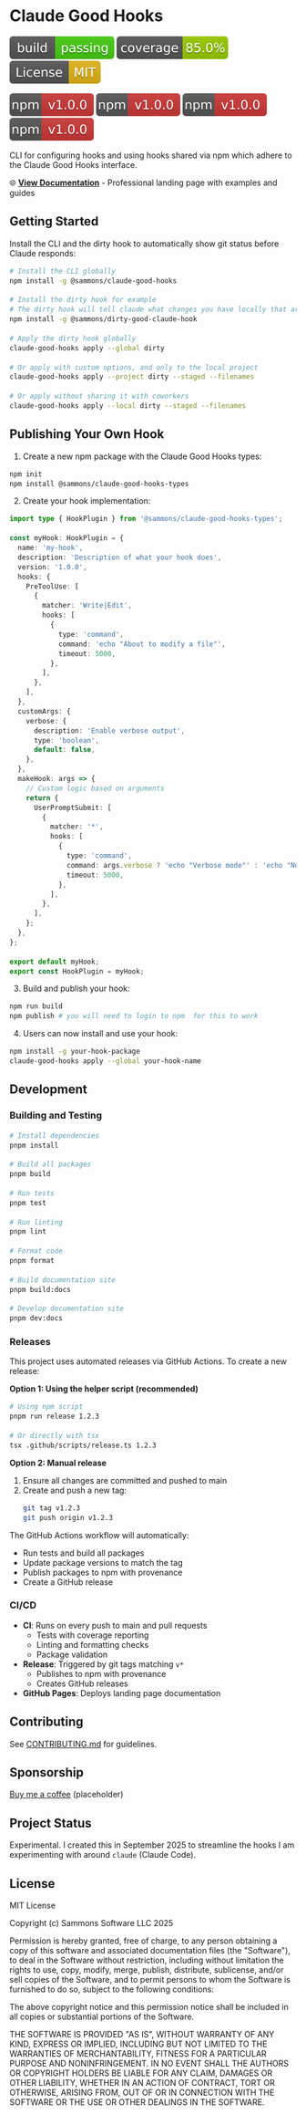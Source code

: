 # Claude Good Hooks

[![Build Status](.github/badges/build.svg)](https://github.com/sammons/claude-good-hooks/actions/workflows/ci.yml)
[![Coverage](.github/badges/coverage.svg)](https://github.com/sammons/claude-good-hooks/actions/workflows/ci.yml)
[![License: MIT](.github/badges/license.svg)](https://opensource.org/licenses/MIT)

[![claude-good-hooks](.github/badges/sammons-claude-good-hooks-version.svg)](https://www.npmjs.com/package/@sammons/claude-good-hooks)
[![claude-good-hooks-types](.github/badges/sammons-claude-good-hooks-types-version.svg)](https://www.npmjs.com/package/@sammons/claude-good-hooks-types)
[![dirty-good-claude-hook](.github/badges/sammons-dirty-good-claude-hook-version.svg)](https://www.npmjs.com/package/@sammons/dirty-good-claude-hook)
[![claude-good-hooks-template-hook](.github/badges/sammons-claude-good-hooks-template-hook-version.svg)](https://www.npmjs.com/package/@sammons/claude-good-hooks-template-hook)

CLI for configuring hooks and using hooks shared via npm which adhere to the Claude Good Hooks interface.

🌐 **[View Documentation](https://your-username.github.io/claude-good-hooks/)** - Professional landing page with examples and guides

## Getting Started

Install the CLI and the dirty hook to automatically show git status before Claude responds:

```bash
# Install the CLI globally
npm install -g @sammons/claude-good-hooks

# Install the dirty hook for example
# The dirty hook will tell claude what changes you have locally that aren't committed
npm install -g @sammons/dirty-good-claude-hook

# Apply the dirty hook globally
claude-good-hooks apply --global dirty

# Or apply with custom options, and only to the local project
claude-good-hooks apply --project dirty --staged --filenames

# Or apply without sharing it with coworkers
claude-good-hooks apply --local dirty --staged --filenames
```

## Publishing Your Own Hook

1. Create a new npm package with the Claude Good Hooks types:

```bash
npm init
npm install @sammons/claude-good-hooks-types
```

2. Create your hook implementation:

```typescript
import type { HookPlugin } from '@sammons/claude-good-hooks-types';

const myHook: HookPlugin = {
  name: 'my-hook',
  description: 'Description of what your hook does',
  version: '1.0.0',
  hooks: {
    PreToolUse: [
      {
        matcher: 'Write|Edit',
        hooks: [
          {
            type: 'command',
            command: 'echo "About to modify a file"',
            timeout: 5000,
          },
        ],
      },
    ],
  },
  customArgs: {
    verbose: {
      description: 'Enable verbose output',
      type: 'boolean',
      default: false,
    },
  },
  makeHook: args => {
    // Custom logic based on arguments
    return {
      UserPromptSubmit: [
        {
          matcher: '*',
          hooks: [
            {
              type: 'command',
              command: args.verbose ? 'echo "Verbose mode"' : 'echo "Normal mode"',
              timeout: 5000,
            },
          ],
        },
      ],
    };
  },
};

export default myHook;
export const HookPlugin = myHook;
```

3. Build and publish your hook:

```bash
npm run build
npm publish # you will need to login to npm  for this to work
```

4. Users can now install and use your hook:

```bash
npm install -g your-hook-package
claude-good-hooks apply --global your-hook-name
```

## Development

### Building and Testing

```bash
# Install dependencies
pnpm install

# Build all packages
pnpm build

# Run tests
pnpm test

# Run linting
pnpm lint

# Format code
pnpm format

# Build documentation site
pnpm build:docs

# Develop documentation site
pnpm dev:docs
```

### Releases

This project uses automated releases via GitHub Actions. To create a new release:

**Option 1: Using the helper script (recommended)**
```bash
# Using npm script
pnpm run release 1.2.3

# Or directly with tsx
tsx .github/scripts/release.ts 1.2.3
```

**Option 2: Manual release**
1. Ensure all changes are committed and pushed to main
2. Create and push a new tag:
   ```bash
   git tag v1.2.3
   git push origin v1.2.3
   ```

The GitHub Actions workflow will automatically:
- Run tests and build all packages
- Update package versions to match the tag
- Publish packages to npm with provenance
- Create a GitHub release

### CI/CD

- **CI**: Runs on every push to main and pull requests
  - Tests with coverage reporting
  - Linting and formatting checks
  - Package validation
- **Release**: Triggered by git tags matching `v*`
  - Publishes to npm with provenance
  - Creates GitHub releases
- **GitHub Pages**: Deploys landing page documentation

## Contributing

See [CONTRIBUTING.md](./CONTRIBUTING.md) for guidelines.

## Sponsorship

[Buy me a coffee](https://buymeacoffee.com) (placeholder)

## Project Status

Experimental. I created this in September 2025 to streamline the hooks I am experimenting with around `claude` (Claude Code).

## License

MIT License

Copyright (c) Sammons Software LLC 2025

Permission is hereby granted, free of charge, to any person obtaining a copy
of this software and associated documentation files (the "Software"), to deal
in the Software without restriction, including without limitation the rights
to use, copy, modify, merge, publish, distribute, sublicense, and/or sell
copies of the Software, and to permit persons to whom the Software is
furnished to do so, subject to the following conditions:

The above copyright notice and this permission notice shall be included in all
copies or substantial portions of the Software.

THE SOFTWARE IS PROVIDED "AS IS", WITHOUT WARRANTY OF ANY KIND, EXPRESS OR
IMPLIED, INCLUDING BUT NOT LIMITED TO THE WARRANTIES OF MERCHANTABILITY,
FITNESS FOR A PARTICULAR PURPOSE AND NONINFRINGEMENT. IN NO EVENT SHALL THE
AUTHORS OR COPYRIGHT HOLDERS BE LIABLE FOR ANY CLAIM, DAMAGES OR OTHER
LIABILITY, WHETHER IN AN ACTION OF CONTRACT, TORT OR OTHERWISE, ARISING FROM,
OUT OF OR IN CONNECTION WITH THE SOFTWARE OR THE USE OR OTHER DEALINGS IN THE
SOFTWARE.
